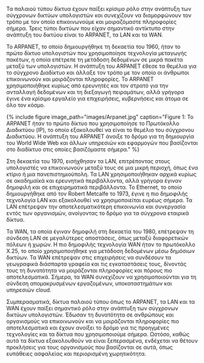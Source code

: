 Τα παλαιού τύπου δίκτυα έχουν παίξει κρίσιμο ρόλο στην ανάπτυξη των σύγχρονων δικτύων υπολογιστών και συνεχίζουν να διαμορφώνουν τον τρόπο με τον οποίο επικοινωνούμε και μοιραζόμαστε πληροφορίες σήμερα. Τρεις τύποι δικτύων που είχαν σημαντικό αντίκτυπο στην ανάπτυξη του δικτύου είναι το ARPANET, τα LAN και τα WAN.

Το ARPANET, το οποίο δημιουργήθηκε τη δεκαετία του 1960, ήταν το πρώτο δίκτυο υπολογιστών που χρησιμοποίησε τεχνολογία μεταγωγής πακέτων, η οποία επέτρεπε τη μετάδοση δεδομένων σε μικρά πακέτα μεταξύ των υπολογιστών. Η ανάπτυξη του ARPANET έθεσε τα θεμέλια για το σύγχρονο Διαδίκτυο και άλλαξε τον τρόπο με τον οποίο οι άνθρωποι επικοινωνούν και μοιράζονται πληροφορίες. Το ARPANET χρησιμοποιήθηκε κυρίως από ερευνητές και τον στρατό για την ανταλλαγή δεδομένων και τη διεξαγωγή πειραμάτων, αλλά γρήγορα έγινε ένα κρίσιμο εργαλείο για επιχειρήσεις, κυβερνήσεις και άτομα σε όλο τον κόσμο.

{% include figure image_path="images/Arpanet.jpg" caption="Figure 1: Το ARPANET ήταν το πρώτο δίκτυο που χρησιμοποίησε το Πρωτόκολλο Διαδικτύου (IP), το οποίο εξακολουθεί να είναι το θεμέλιο του σύγχρονου Διαδικτύου. Η ανάπτυξη του ARPANET άνοιξε το δρόμο για τη δημιουργία του World Wide Web και άλλων υπηρεσιών και εφαρμογών που βασίζονται στο διαδίκτυο στις οποίες βασιζόμαστε σήμερα." %}

Στη δεκαετία του 1970, εισήχθησαν τα LAN, επιτρέποντας στους υπολογιστές να επικοινωνούν μεταξύ τους σε μια μικρή περιοχή, όπως ένα κτίριο ή μια πανεπιστημιούπολη. Τα LAN χρησιμοποιήθηκαν αρχικά κυρίως σε ακαδημαϊκά και ερευνητικά περιβάλλοντα, αλλά γρήγορα έγιναν δημοφιλή και σε επιχειρηματικά περιβάλλοντα. Το Ethernet, το οποίο δημιουργήθηκε από τον Robert Metcalfe το 1973, έγινε η πιο δημοφιλής τεχνολογία LAN και εξακολουθεί να χρησιμοποιείται ευρέως σήμερα. Τα LAN επέτρεψαν την αποτελεσματικότερη επικοινωνία και συνεργασία εντός των οργανισμών, ανοίγοντας το δρόμο για τα σύγχρονα εταιρικά δίκτυα.

Τα WAN, τα οποία έγιναν δημοφιλή στη δεκαετία του 1980, επέτρεψαν τη σύνδεση LAN σε μεγαλύτερες αποστάσεις, όπως μεταξύ διαφορετικών πόλεων ή χωρών. Η πιο δημοφιλής τεχνολογία WAN ήταν το πρωτόκολλο X.25, το οποίο χρησιμοποιήθηκε για μετάδοση δεδομένων μέσω δημόσιων δικτύων. Τα WAN επέτρεψαν στις επιχειρήσεις να συνδέσουν τα γεωγραφικά διάσπαρτα γραφεία και τις εγκαταστάσεις τους, δίνοντάς τους τη δυνατότητα να μοιράζονται πληροφορίες και πόρους πιο αποτελεσματικά. Σήμερα, τα WAN συνεχίζουν να χρησιμοποιούνται για τη σύνδεση απομακρυσμένων εργαζομένων, υποκαταστημάτων και υπηρεσιών cloud.

Συμπερασματικά, δίκτυα παλαιού τύπου όπως το ARPANET, τα LAN και τα WAN έχουν παίξει σημαντικό ρόλο στην ανάπτυξη των σύγχρονων δικτύων υπολογιστών. Έδωσαν τη δυνατότητα σε ανθρώπους και οργανισμούς να επικοινωνούν και να μοιράζονται πληροφορίες πιο αποτελεσματικά και έχουν ανοίξει το δρόμο για τις προηγμένες τεχνολογίες και τα δίκτυα που χρησιμοποιούμε σήμερα. Ωστόσο, καθώς αυτά τα δίκτυα εξακολουθούν να είναι ξεπερασμένα, ενδέχεται να θέτουν προκλήσεις για τους οργανισμούς που βασίζονται σε αυτά, όπως ευπάθειες ασφαλείας και περιορισμένη χωρητικότητα.
